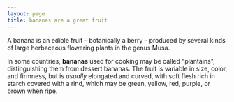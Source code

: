 ```yaml
---
layout: page
title: bananas are a great fruit
---
```


A banana is an edible fruit – botanically a berry – produced by several kinds
of large herbaceous flowering plants in the genus Musa.

In some countries, **bananas** used for cooking may be called "plantains",
distinguishing them from dessert bananas. The fruit is variable in size, color,
and firmness, but is _usually_ elongated and curved, with soft flesh rich in
starch covered with a rind, which may be green, yellow, red, purple, or brown
when ripe.
